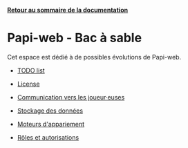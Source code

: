 **[Retour au sommaire de la documentation](../README.md)**

# Papi-web - Bac à sable

Cet espace est dédié à de possibles évolutions de Papi-web.

- [TODO list](99-todo.md)

- [License](94-license.md)
- [Communication vers les joueur·euses](93-communication.md)
- [Stockage des données](91-data-storage.md)
- [Moteurs d'appariement](92-pairing-engines.md)
- [Rôles et autorisations](95-auth.md)

